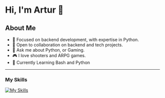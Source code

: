 # Hi, I'm Artur 👋

## About Me
- 🔭 Focused on backend development, with expertise in Python.
- 👯 Open to collaboration on backend and tech projects.
- 💬 Ask me about Python, or Gaming.
- 🎮 I love shooters and ARPG games.
- 🦀 Currently Learning Bash and Python
---
### My Skills
[![My Skills](https://skillicons.dev/icons?i=py,django,linux,bash,vscode,git,js)](https://skillicons.dev)


